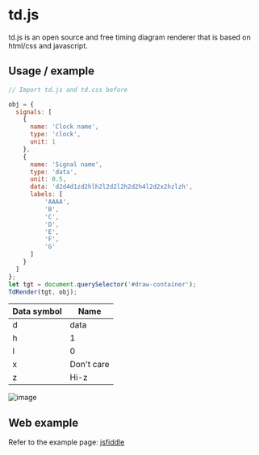 # td.js
td.js is an open source and free timing diagram renderer that is based on html/css and javascript.

## Usage / example
```js
// Import td.js and td.css before

obj = {
  signals: [
    {
      name: 'Clock name',
      type: 'clock',
      unit: 1
    },
    {
      name: 'Signal name',
      type: 'data',
      unit: 0.5,
      data: 'd2d4d1zd2hlh2l2d2l2h2d2h4l2d2x2hzlzh',
      labels: [
          'AAAA',
          'B',
          'C',
          'D',
          'E',
          'F',
          'G'
      ]
    }
  ]
};
let tgt = document.querySelector('#draw-container');
TdRender(tgt, obj);
```

|Data symbol|Name|
|-|-|
|d|data|
|h|1|
|l|0|
|x|Don't care|
|z|Hi-z|

![image](https://user-images.githubusercontent.com/17945273/115991360-e52cdc80-a602-11eb-82a0-4c37c3514ca3.png)

## Web example

Refer to the example page: [jsfiddle](https://jsfiddle.net/e4sz81g5/3/)
